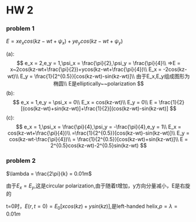 # HW 2

### problem 1

$E=xe_xcos(kz-wt+\psi_x)+ye_ycos(kz-wt+\psi_y)$

(a):
$$
e_x = 2,e_y = 1,\psi_x = \frac{\pi}{2},\psi_y = \frac{\pi}{4}\\
=>E = x~2cos(kz-wt+\frac{\pi}{2})+ycos(kz-wt+\frac{\pi}{4})\\
E_x = -2cos(kz-wt)\\
E_y = \frac{1}{2^{0.5}}[cos(kz-wt)-sin(kz-wt)]\\
由于E_x,E_y组成图形为椭圆\\
E是elliptically~~polarization
$$
(b):
$$
e_x = 1,e_y = \psi_x = 0\\
E_x = cos(kz-wt)\\
E_y = 0\\
E = \frac{1}{2}[(cos(kz-wt)+sin(kz-wt)]+\frac{1}{2}[(cos(kz-wt)-sin(kz-wt)]
$$
(c):
$$
e_x = 1,\psi_x = \frac{\pi}{4},\psi_y = -\frac{\pi}{4},e_y = 1\\
E_x = cos(kz-wt+\frac{\pi}{4})\\
=\frac{1}{2^{0.5}}[cos(kz-wt)-sin(kz-wt)]\\
E_y = cos(kz-wt-\frac{\pi}{4})\\
= \frac{1}{2^{0.5}}[cos(kz-wt)+sin(kz-wt)]\\
E = 2^{0.5}cos(kz-wt)-2^{0.5}sin(kz-wt)
$$

### problem 2

$\lambda = \frac{2\pi}{k} = 0.01m$

由于$E_x = E_y$,这是circular polarization,由于随着t增加，y方向分量减小，E是右旋的

t=0时，$E(r,t=0) = E_0[xcos(kz)+ysin(kz)]$,是left-handed helix,$p = \lambda = 0.01m$

